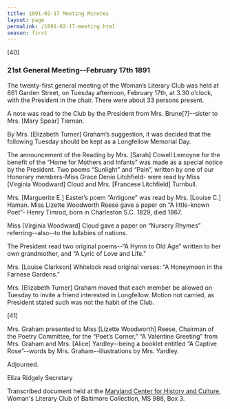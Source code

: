 ```yaml
---
title: 1891-02-17 Meeting Minutes
layout: page
permalink: /1891-02-17-meeting.html
season: first
---
```


<style>
    .container{
        font-size:1.4em;
    }
</style>
[40]
### 21st General Meeting--February 17th 1891

The twenty-first general meeting of the Woman’s Literary Club was held at 861 Garden Street, on Tuesday afternoon, February 17th, at 3.30 o’clock, with the President in the chair. There were about 33 persons present.

A note was read to the Club by the President from Mrs. Brune[?]--sister to Mrs. [Mary Spear] Tiernan.

By Mrs. [Elizabeth Turner] Graham’s suggestion, it was decided that the following Tuesday should be kept as a Longfellow Memorial Day.

The announcement of the Reading by Mrs. [Sarah] Cowell Lemoyne for the benefit of the “Home for Mothers and Infants” was made as a special notice by the President. Two poems “Sunlight” and “Pain”, written by one of our Honorary members-Miss Grace Denio Litchfield- were read by Miss [Virginia Woodward] Cloud and Mrs. [Francese Litchfield] Turnbull.

Mrs. [Marguerite E.] Easter’s poem “Antigone” was read by Mrs. [Louise C.] Haman. Miss Lizette Woodworth Reese gave a paper on “A little-known Poet”- Henry Timrod, born in Charleston S.C. 1829, died 1867.

Miss [Virginia Woodward] Cloud gave a paper on “Nursery Rhymes” referring--also--to the lullabies of nations.

The President read two original poems--“A Hymn to Old Age” written to her own grandmother, and “A Lyric of Love and Life."

Mrs. [Louise Clarkson] Whitelock read original verses: “A Honeymoon in the Farnese Gardens."

Mrs. [Elizabeth Turner] Graham moved that each member be allowed on Tuesday to invite a friend interested in Longfellow. Motion not carried, as President stated such was not the habit of the Club.

[41]

Mrs. Graham presented to Miss [Lizette Woodworth] Reese, Chairman of the Poetry Committee, for the “Poet’s Corner,” “A Valentine Greeting” from Mrs. Graham and Mrs. [Alice] Yardley--being a booklet entitled “A Captive Rose”--words by Mrs. Graham--illustrations by Mrs. Yardley.

Adjourned.

Eliza Ridgely 
Secretary

Transcribed document held at the [Maryland Center for History and Culture](http://mdhs.org/), Woman's Literary Club of Baltimore Collection, MS 988, Box 3. 